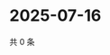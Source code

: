 # 2025-07-16

共 0 条

<!-- BEGIN ZHIHUQUESTIONS -->
<!-- 最后更新时间 Wed Jul 16 2025 14:18:32 GMT+0800 (China Standard Time) -->

<!-- END ZHIHUQUESTIONS -->
